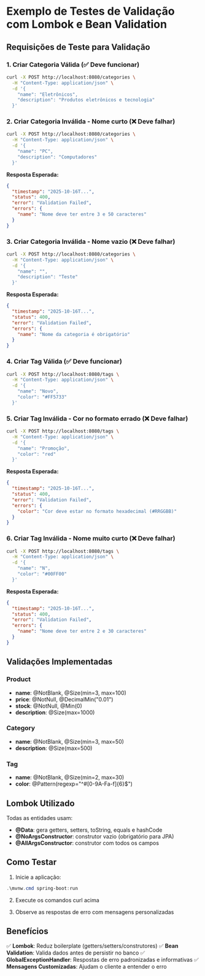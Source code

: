 # Exemplo de Testes de Validação com Lombok e Bean Validation

## Requisições de Teste para Validação

### 1. Criar Categoria Válida (✅ Deve funcionar)

```bash
curl -X POST http://localhost:8080/categories \
  -H "Content-Type: application/json" \
  -d '{
    "name": "Eletrônicos",
    "description": "Produtos eletrônicos e tecnologia"
  }'
```

### 2. Criar Categoria Inválida - Nome curto (❌ Deve falhar)

```bash
curl -X POST http://localhost:8080/categories \
  -H "Content-Type: application/json" \
  -d '{
    "name": "PC",
    "description": "Computadores"
  }'
```

**Resposta Esperada:**
```json
{
  "timestamp": "2025-10-16T...",
  "status": 400,
  "error": "Validation Failed",
  "errors": {
    "name": "Nome deve ter entre 3 e 50 caracteres"
  }
}
```

### 3. Criar Categoria Inválida - Nome vazio (❌ Deve falhar)

```bash
curl -X POST http://localhost:8080/categories \
  -H "Content-Type: application/json" \
  -d '{
    "name": "",
    "description": "Teste"
  }'
```

**Resposta Esperada:**
```json
{
  "timestamp": "2025-10-16T...",
  "status": 400,
  "error": "Validation Failed",
  "errors": {
    "name": "Nome da categoria é obrigatório"
  }
}
```

### 4. Criar Tag Válida (✅ Deve funcionar)

```bash
curl -X POST http://localhost:8080/tags \
  -H "Content-Type: application/json" \
  -d '{
    "name": "Novo",
    "color": "#FF5733"
  }'
```

### 5. Criar Tag Inválida - Cor no formato errado (❌ Deve falhar)

```bash
curl -X POST http://localhost:8080/tags \
  -H "Content-Type: application/json" \
  -d '{
    "name": "Promoção",
    "color": "red"
  }'
```

**Resposta Esperada:**
```json
{
  "timestamp": "2025-10-16T...",
  "status": 400,
  "error": "Validation Failed",
  "errors": {
    "color": "Cor deve estar no formato hexadecimal (#RRGGBB)"
  }
}
```

### 6. Criar Tag Inválida - Nome muito curto (❌ Deve falhar)

```bash
curl -X POST http://localhost:8080/tags \
  -H "Content-Type: application/json" \
  -d '{
    "name": "N",
    "color": "#00FF00"
  }'
```

**Resposta Esperada:**
```json
{
  "timestamp": "2025-10-16T...",
  "status": 400,
  "error": "Validation Failed",
  "errors": {
    "name": "Nome deve ter entre 2 e 30 caracteres"
  }
}
```

## Validações Implementadas

### Product
- **name**: @NotBlank, @Size(min=3, max=100)
- **price**: @NotNull, @DecimalMin("0.01")
- **stock**: @NotNull, @Min(0)
- **description**: @Size(max=1000)

### Category
- **name**: @NotBlank, @Size(min=3, max=50)
- **description**: @Size(max=500)

### Tag
- **name**: @NotBlank, @Size(min=2, max=30)
- **color**: @Pattern(regexp="^#[0-9A-Fa-f]{6}$")

## Lombok Utilizado

Todas as entidades usam:
- **@Data**: gera getters, setters, toString, equals e hashCode
- **@NoArgsConstructor**: construtor vazio (obrigatório para JPA)
- **@AllArgsConstructor**: construtor com todos os campos

## Como Testar

1. Inicie a aplicação:
```powershell
.\mvnw.cmd spring-boot:run
```

2. Execute os comandos curl acima

3. Observe as respostas de erro com mensagens personalizadas

## Benefícios

✅ **Lombok**: Reduz boilerplate (getters/setters/construtores)
✅ **Bean Validation**: Valida dados antes de persistir no banco
✅ **GlobalExceptionHandler**: Respostas de erro padronizadas e informativas
✅ **Mensagens Customizadas**: Ajudam o cliente a entender o erro
